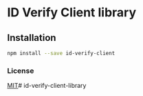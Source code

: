 # ID Verify Client library

## Installation
```bash
npm install --save id-verify-client
```

### License
[MIT](https://choosealicense.com/licenses/mit/)# id-verify-client-library
